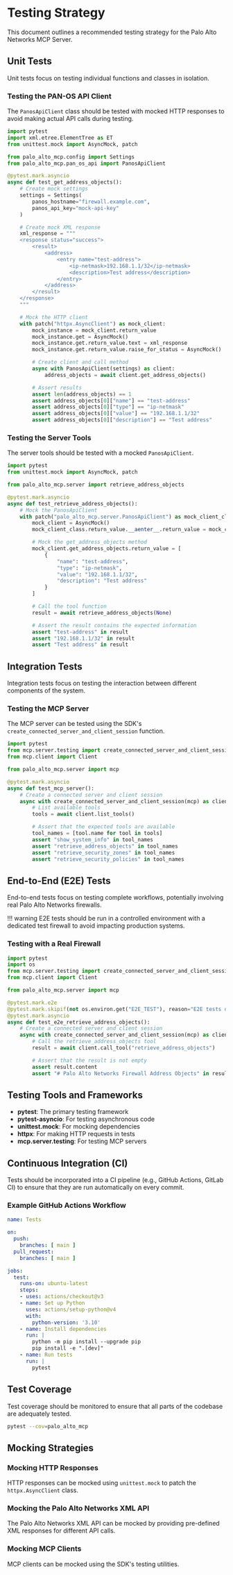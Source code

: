 # Testing Strategy

This document outlines a recommended testing strategy for the Palo Alto Networks MCP Server.

## Unit Tests

Unit tests focus on testing individual functions and classes in isolation.

### Testing the PAN-OS API Client

The `PanosApiClient` class should be tested with mocked HTTP responses to avoid making actual API calls during testing.

```python
import pytest
import xml.etree.ElementTree as ET
from unittest.mock import AsyncMock, patch

from palo_alto_mcp.config import Settings
from palo_alto_mcp.pan_os_api import PanosApiClient

@pytest.mark.asyncio
async def test_get_address_objects():
    # Create mock settings
    settings = Settings(
        panos_hostname="firewall.example.com",
        panos_api_key="mock-api-key"
    )

    # Create mock XML response
    xml_response = """
    <response status="success">
        <result>
            <address>
                <entry name="test-address">
                    <ip-netmask>192.168.1.1/32</ip-netmask>
                    <description>Test address</description>
                </entry>
            </address>
        </result>
    </response>
    """

    # Mock the HTTP client
    with patch("httpx.AsyncClient") as mock_client:
        mock_instance = mock_client.return_value
        mock_instance.get = AsyncMock()
        mock_instance.get.return_value.text = xml_response
        mock_instance.get.return_value.raise_for_status = AsyncMock()

        # Create client and call method
        async with PanosApiClient(settings) as client:
            address_objects = await client.get_address_objects()

        # Assert results
        assert len(address_objects) == 1
        assert address_objects[0]["name"] == "test-address"
        assert address_objects[0]["type"] == "ip-netmask"
        assert address_objects[0]["value"] == "192.168.1.1/32"
        assert address_objects[0]["description"] == "Test address"
```

### Testing the Server Tools

The server tools should be tested with a mocked `PanosApiClient`.

```python
import pytest
from unittest.mock import AsyncMock, patch

from palo_alto_mcp.server import retrieve_address_objects

@pytest.mark.asyncio
async def test_retrieve_address_objects():
    # Mock the PanosApiClient
    with patch("palo_alto_mcp.server.PanosApiClient") as mock_client_class:
        mock_client = AsyncMock()
        mock_client_class.return_value.__aenter__.return_value = mock_client

        # Mock the get_address_objects method
        mock_client.get_address_objects.return_value = [
            {
                "name": "test-address",
                "type": "ip-netmask",
                "value": "192.168.1.1/32",
                "description": "Test address"
            }
        ]

        # Call the tool function
        result = await retrieve_address_objects(None)

        # Assert the result contains the expected information
        assert "test-address" in result
        assert "192.168.1.1/32" in result
        assert "Test address" in result
```

## Integration Tests

Integration tests focus on testing the interaction between different components of the system.

### Testing the MCP Server

The MCP server can be tested using the SDK's `create_connected_server_and_client_session` function.

```python
import pytest
from mcp.server.testing import create_connected_server_and_client_session
from mcp.client import Client

from palo_alto_mcp.server import mcp

@pytest.mark.asyncio
async def test_mcp_server():
    # Create a connected server and client session
    async with create_connected_server_and_client_session(mcp) as client:
        # List available tools
        tools = await client.list_tools()

        # Assert that the expected tools are available
        tool_names = [tool.name for tool in tools]
        assert "show_system_info" in tool_names
        assert "retrieve_address_objects" in tool_names
        assert "retrieve_security_zones" in tool_names
        assert "retrieve_security_policies" in tool_names
```

## End-to-End (E2E) Tests

End-to-end tests focus on testing complete workflows, potentially involving real Palo Alto Networks firewalls.

!!! warning
    E2E tests should be run in a controlled environment with a dedicated test firewall to avoid impacting production systems.

### Testing with a Real Firewall

```python
import pytest
import os
from mcp.server.testing import create_connected_server_and_client_session
from mcp.client import Client

from palo_alto_mcp.server import mcp

@pytest.mark.e2e
@pytest.mark.skipif(not os.environ.get("E2E_TEST"), reason="E2E tests disabled")
@pytest.mark.asyncio
async def test_e2e_retrieve_address_objects():
    # Create a connected server and client session
    async with create_connected_server_and_client_session(mcp) as client:
        # Call the retrieve_address_objects tool
        result = await client.call_tool("retrieve_address_objects")

        # Assert that the result is not empty
        assert result.content
        assert "# Palo Alto Networks Firewall Address Objects" in result.content
```

## Testing Tools and Frameworks

- **pytest**: The primary testing framework
- **pytest-asyncio**: For testing asynchronous code
- **unittest.mock**: For mocking dependencies
- **httpx**: For making HTTP requests in tests
- **mcp.server.testing**: For testing MCP servers

## Continuous Integration (CI)

Tests should be incorporated into a CI pipeline (e.g., GitHub Actions, GitLab CI) to ensure that they are run automatically on every commit.

### Example GitHub Actions Workflow

```yaml
name: Tests

on:
  push:
    branches: [ main ]
  pull_request:
    branches: [ main ]

jobs:
  test:
    runs-on: ubuntu-latest
    steps:
    - uses: actions/checkout@v3
    - name: Set up Python
      uses: actions/setup-python@v4
      with:
        python-version: '3.10'
    - name: Install dependencies
      run: |
        python -m pip install --upgrade pip
        pip install -e ".[dev]"
    - name: Run tests
      run: |
        pytest
```

## Test Coverage

Test coverage should be monitored to ensure that all parts of the codebase are adequately tested.

```bash
pytest --cov=palo_alto_mcp
```

## Mocking Strategies

### Mocking HTTP Responses

HTTP responses can be mocked using `unittest.mock` to patch the `httpx.AsyncClient` class.

### Mocking the Palo Alto Networks XML API

The Palo Alto Networks XML API can be mocked by providing pre-defined XML responses for different API calls.

### Mocking MCP Clients

MCP clients can be mocked using the SDK's testing utilities.
